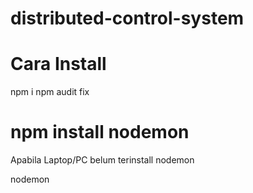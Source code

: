 # distributed-control-system

# Cara Install
npm i
npm audit fix

# npm install nodemon
Apabila Laptop/PC belum terinstall nodemon

nodemon
